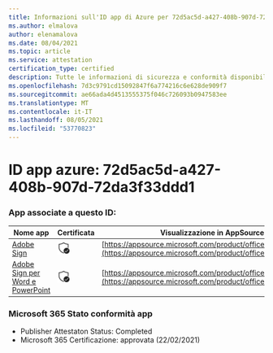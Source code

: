 ```yaml
---
title: Informazioni sull'ID app di Azure per 72d5ac5d-a427-408b-907d-72da3f33ddd1
ms.author: elmalova
author: elenamalova
ms.date: 08/04/2021
ms.topic: article
ms.service: attestation
certification_type: certified
description: Tutte le informazioni di sicurezza e conformità disponibili per 72d5ac5d-a427-408b-907d-72da3f33ddd1.
ms.openlocfilehash: 7d3c9791cd15092847f6a774216c6e628de909f7
ms.sourcegitcommit: ae66ada4d4513555375f046c726093b0947583ee
ms.translationtype: MT
ms.contentlocale: it-IT
ms.lasthandoff: 08/05/2021
ms.locfileid: "53770823"
---
```

# <a name="azure-app-id-72d5ac5d-a427-408b-907d-72da3f33ddd1"></a>ID app azure: 72d5ac5d-a427-408b-907d-72da3f33ddd1


### <a name="apps-associated-with-this-id"></a>App associate a questo ID:
| **Nome app** | **Certificata** | **Visualizzazione in AppSource** |
|--------------|---------------|-----------------------|
| [Adobe Sign](https://docs.microsoft.com/microsoft-365-app-certification/forward/WA104381233) | <img alt="Certified application badge" src="../media/certified-badge.png" height="25" width="25" /> | [https://appsource.microsoft.com/product/office/WA104381233](https://appsource.microsoft.com/product/office/WA104381233) |
| [Adobe Sign per Word e PowerPoint](https://docs.microsoft.com/microsoft-365-app-certification/forward/WA104381155) | <img alt="Certified application badge" src="../media/certified-badge.png" height="25" width="25" /> | [https://appsource.microsoft.com/product/office/WA104381155](https://appsource.microsoft.com/product/office/WA104381155) |

### <a name="microsoft-365-app-compliance-status"></a>Microsoft 365 Stato conformità app
- Publisher Attestaton Status: Completed
- Microsoft 365 Certificazione: approvata (22/02/2021)
